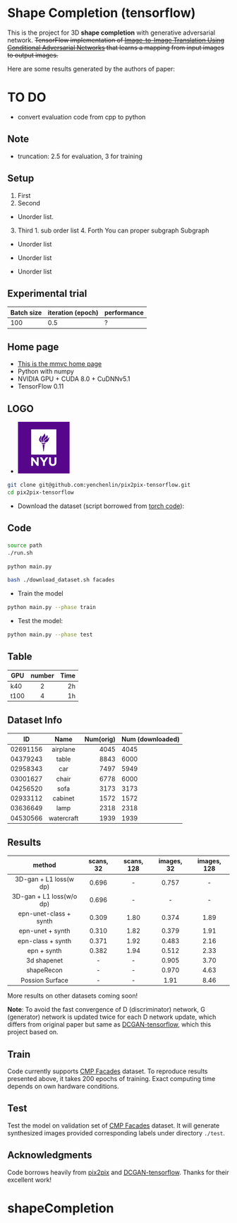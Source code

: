 # Shape Completion (tensorflow)

This is the project for 3D **shape completion** with generative adversarial network.
~~TensorFlow implementation of [Image-to-Image Translation Using Conditional Adversarial Networks](https://arxiv.org/pdf/1611.07004v1.pdf) that learns a mapping from input images to output images.~~

Here are some results generated by the authors of paper:
# TO DO
* convert evaluation code from cpp to python


## Note
* truncation: 2.5 for evaluation, 3 for training 

## Setup
1. First 
2. Second 
  * Unorder list.
3. Third 1. sub order list 4. Forth
    You can proper subgraph 
    Subgraph 
* Unorder list
- Unorder list
+ Unorder list




## Experimental trial

Batch size | iteration (epoch) | performance
---        | ---               |---
100        | 0.5               | ? 

## Home page
- [This is the mmvc home page](https://wp.nyu.edu/mmvc "MMVC")
- Python with numpy
- NVIDIA GPU + CUDA 8.0 + CuDNNv5.1
- TensorFlow 0.11

## LOGO 
- ![NYU LOGO](https://github.com/gxdai/shapeCompletion/blob/develop/download.png "NYU LOGO")
```bash
git clone git@github.com:yenchenlin/pix2pix-tensorflow.git
cd pix2pix-tensorflow
```
- Download the dataset (script borrowed from [torch code](https://github.com/phillipi/pix2pix/blob/master/datasets/download_dataset.sh)):
## Code
```bash
source path
./run.sh
```
```python
python main.py
```
```bash
bash ./download_dataset.sh facades
```
- Train the model
```bash
python main.py --phase train
```
- Test the model:
```bash
python main.py --phase test
```
## Table

 GPU       | number        | Time  |
---|:------:|----:  
k40        | 2             | 2h    |
t100       |4              | 1h    | 
## Dataset Info 

| ID        | Name          | Num(orig) |  Num (downloaded) |
|-----------|:-------------:|----:      |---                |
|02691156   | airplane      |     4045  | 4045              |
|04379243   | table         | 8843      |   6000            |
|02958343   | car           | 7497      | 5949              |
|03001627   | chair         | 6778      | 6000              |
|04256520   | sofa          |  3173     | 3173              |
|02933112   | cabinet       | 1572      | 1572              |
|03636649   | lamp          | 2318      | 2318              |
|04530566   | watercraft    | 1939      | 1939              |
## Results
method                          | scans, 32 | scans, 128 | images, 32 | images, 128|
:---:                           | :---:     |:---:       |:---:       | :---:|
3D-gan + L1 loss(w dp)          | 0.696     | -          | 0.757      | -    |  
3D-gan + L1 loss(w/o dp)        | 0.696     | -          |  -         | -    |
epn-unet-class + synth          | 0.309     | 1.80       | 0.374      | 1.89 |
epn-unet + synth                | 0.310     | 1.82       | 0.379      | 1.91 |
epn-class + synth               | 0.371     | 1.92       | 0.483      | 2.16 |
epn + synth                     | 0.382     | 1.94       | 0.512      | 2.33 |
3d shapenet                     | -         | -          | 0.905      | 3.70 |
shapeRecon                      | -         | -          | 0.970      | 4.63 | 
Possion Surface                 | -         | -          | 1.91       | 8.46 |



More results on other datasets coming soon!

**Note**: To avoid the fast convergence of D (discriminator) network, G (generator) network is updated twice for each D network update, which differs from original paper but same as [DCGAN-tensorflow](https://github.com/carpedm20/DCGAN-tensorflow), which this project based on.

## Train
Code currently supports [CMP Facades](http://cmp.felk.cvut.cz/~tylecr1/facade/) dataset. To reproduce results presented above, it takes 200 epochs of training. Exact computing time depends on own hardware conditions.

## Test
Test the model on validation set of [CMP Facades](http://cmp.felk.cvut.cz/~tylecr1/facade/) dataset. It will generate synthesized images provided corresponding labels under directory `./test`.


## Acknowledgments
Code borrows heavily from [pix2pix](https://github.com/phillipi/pix2pix) and [DCGAN-tensorflow](https://github.com/carpedm20/DCGAN-tensorflow/blob/master/model.py). Thanks for their excellent work!
# shapeCompletion
